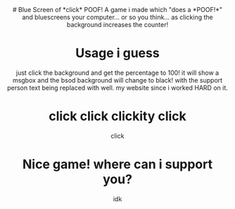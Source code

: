 <center>
# Blue Screen of *click* POOF!
A game i made which "does a *POOF!*" and bluescreens your computer... or so you think... as clicking the background increases the counter!

# Usage i guess
just click the background and get the percentage to 100!
it will show a msgbox and the bsod background will change to black! with the support person text being replaced with well. my website since i worked HARD on it.

# click click clickity click
click

# Nice game! where can i support you?
idk
</center>
